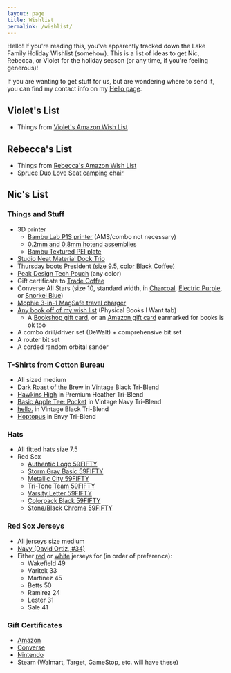 ```yaml
---
layout: page
title: Wishlist
permalink: /wishlist/
---
```


Hello! If you're reading this, you've apparently tracked down the Lake Family Holiday Wishlist (somehow). This is a list of ideas to get Nic, Rebecca, or Violet for the holiday season (or any time, if you're feeling generous)!

If you are wanting to get stuff for us, but are wondering where to send it, you can find my contact info on my [Hello page](https://niclake.me/hello/).

## Violet's List

- Things from [Violet's Amazon Wish List](https://www.amazon.com/hz/wishlist/ls/2J1F8GO0YW309/ref=nav_wishlist_lists_2)

## Rebecca's List

- Things from [Rebecca's Amazon Wish List](https://www.amazon.com/hz/wishlist/ls/1KI7GH0R68MTX?ref_=wl_share)
- [Spruce Duo Love Seat camping chair](https://www.backcountry.com/stoic-spruce-duo-love-seat)

## Nic's List

### Things and Stuff

- 3D printer
  - [Bambu Lab P1S printer](https://us.store.bambulab.com/products/p1s?variant=41516337070216) (AMS/combo not necessary)
  - [0.2mm and 0.8mm hotend assemblies](https://us.store.bambulab.com/products/complete-hotend-assembly-p1p)
  - [Bambu Textured PEI plate](https://us.store.bambulab.com/products/bambu-textured-pei-plate)
- [Studio Neat Material Dock Trio](https://www.studioneat.com/products/materialdock)
- [Thursday boots President (size 9.5, color Black Coffee)](https://thursdayboots.com/products/mens-president-lace-up-boot-black-coffee?variant=39293246079066)
- [Peak Design Tech Pouch](https://www.peakdesign.com/products/tech-pouch/) (any color)
- Gift certificate to [Trade Coffee](https://www.drinktrade.com/gift-subscription/p/1858)
- Converse All Stars (size 10, standard width, in [Charcoal](https://www.converse.com/shop/p/chuck-taylor-all-star-classic-unisex-low-top-shoe/M9696MP.html?pid=M9696MP&dwvar_M9696MP_color=charcoal&dwvar_M9696MP_width=standard&styleNo=1J794&pdp=true&cgid=mens-classic-chuck-shoes&vgid=M9166), [Electric Purple](https://www.converse.com/shop/p/chuck-taylor-all-star-classic-unisex-low-top-shoe/M9696MP.html?pid=M9696MP&dwvar_M9696MP_color=electric%20purple&dwvar_M9696MP_width=standard&styleNo=137837F&pdp=true&cgid=mens-classic-chuck-shoes&vgid=M9166), or [Snorkel Blue](https://www.converse.com/shop/p/chuck-taylor-all-star-unisex-low-top-shoe/135514F_100.html?pid=M9696MP&dwvar_M9696MP_size=100&dwvar_M9696MP_color=snorkel%20blue&dwvar_M9696MP_width=standard&styleNo=135514F&pdp=true&cgid=mens-classic-chuck-shoes&buyrec=false))
- [Mophie 3-in-1 MagSafe travel charger](https://www.zagg.com/en_us/3-in-1-travel-charger-magsafe-apple)
- [Any book off of my wish list](https://docs.google.com/spreadsheets/d/1-1PcHF6xzFKTaTvxnfjm6bVgo4pd5yIr3nbxsbckoFo/edit#gid=37847728) (Physical Books I Want tab)
  - A [Bookshop gift card](https://bookshop.org/gift_cards), or an [Amazon gift card](https://www.amazon.com/gift-cards/b?ie=UTF8&node=2238192011) earmarked for books is ok too
- A combo drill/driver set (DeWalt) + comprehensive bit set
- A router bit set
- A corded random orbital sander

### T-Shirts from Cotton Bureau

- All sized medium
- [Dark Roast of the Brew](https://cottonbureau.com/p/7956KM/shirt/dark-roast-of-the-brew#/14999374/tee-men-standard-tee-vintage-black-tri-blend-m) in Vintage Black Tri-Blend
- [Hawkins High](https://cottonbureau.com/products/hawkins-high#/1856676/tee-men-standard-tee-premium-heather-tri-blend-s) in Premium Heather Tri-Blend
- [Basic Apple Tee: Pocket](https://cottonbureau.com/products/basic-apple-tee-pocket#/8520701/tee-men-standard-tee-vintage-navy-tri-blend-s) in Vintage Navy Tri-Blend
- [hello.](https://cottonbureau.com/products/hello-14#/13684735/tee-men-standard-tee-vintage-black-tri-blend-s) in Vintage Black Tri-Blend
- [Hoptopus](https://cottonbureau.com/products/hoptopus#/9969833/tee-men-standard-tee-envy-tri-blend-s) in Envy Tri-Blend

### Hats

- All fitted hats size 7.5
- Red Sox
  - [Authentic Logo 59FIFTY](https://www.neweracap.com/products/boston-red-sox-authentic-collection-59fifty-fitted-1?variant=42671107703011)
  - [Storm Gray Basic 59FIFTY](https://www.neweracap.com/products/boston-red-sox-storm-gray-basic-59fifty-fitted?_pos=24&_fid=a61af9fbe&_ss=c&variant=42646045229283)
  - [Metallic City 59FIFTY](https://www.neweracap.com/products/boston-red-sox-metallic-city-59fifty-fitted?_pos=31&_fid=f337f046c&_ss=c)
  - [Tri-Tone Team 59FIFTY](https://www.neweracap.com/products/boston-red-sox-tri-tone-team-59fifty-fitted?variant=43600710369507)
  - [Varsity Letter 59FIFTY](https://www.neweracap.com/products/boston-red-sox-varsity-letter-59fifty-fitted?variant=43600721314019)
  - [Colorpack Black 59FIFTY](https://www.neweracap.com/products/boston-red-sox-colorpack-black-59fifty-fitted?variant=43209683894499)
  - [Stone/Black Chrome 59FIFTY](https://www.mlbshop.com/boston-red-sox/mens-boston-red-sox-new-era-stone/black-chrome-59fifty-fitted-hat/t-25995253+p-918899551214490+z-9-725604408?_ref=p-DLP:m-GRID:i-r3c0:po-9&sku=200027457)
  
<!-- - Celtics -->
  <!-- - [2TONE 59FIFTY](https://www.neweracap.com/products/boston-celtics-2tone-59fifty-fitted?variant=42645831778531) -->
  <!-- - [Team Color Black 59FIFTY](https://www.neweracap.com/products/boston-celtics-team-color-black-59fifty-fitted?variant=42671043313891) -->
  <!-- - [Stone Pack 59FIFTY](https://www.neweracap.com/products/boston-celtics-stone-pack-59fifty-fitted?variant=43209671606499) -->

### Red Sox Jerseys

- All jerseys size medium
- [Navy (David Ortiz, #34)](https://www.mlbshop.com/boston-red-sox/mens-boston-red-sox-david-ortiz-nike-navy-alternate-replica-player-jersey/t-25333097+p-0464684556805+z-9-2288905099?_ref=p-DLP:m-GRID:i-r4c0:po-12)
- Either [red](https://www.mlbshop.com/boston-red-sox/mens-boston-red-sox-nike-red-alternate-replica-custom-jersey/t-36556353+p-4742455661610+z-9-1683049964) or [white](https://www.mlbshop.com/boston-red-sox/mens-boston-red-sox-nike-white-home-replica-custom-jersey/t-25229620+p-1431453427610+z-9-1370853318?_ref=p-SFLP:m-GRID:i-r0c1:po-1) jerseys for (in order of preference):
  - Wakefield 49
  - Varitek 33
  - Martinez 45
  - Betts 50
  - Ramirez 24
  - Lester 31
  - Sale 41

<!-- ### Cookbooks (physical, hardcover pref.)

- [The Food Lab](https://amzn.to/3dU1aJ4)
- [Salt, Fat, Acid, Heat](https://amzn.to/3e8wuUF)
- [The Flavor Bible](https://amzn.to/3oqcUYq)
- [Cook This Book](https://amzn.to/31JqVH1)
- [World of Warcraft: The Official Cookbook](https://amzn.to/3WIrmg4)
- [The Elder Scrolls: The Official Cookbook](https://amzn.to/43BeJWl)
- [Tartine Bread](https://amzn.to/3MFaLFr)
- [The Joy of Cooking](https://amzn.to/3jv9Syo)
- [Just a French Guy Cooking](https://amzn.to/34MpSqv)
- [Momofuku](https://amzn.to/2FpGaNy)
- [Jet Tila - 101 Asian Dishes You Need to Cook Before You Die](https://amzn.to/36Vx85Z)
- [On Food & Cooking](https://amzn.to/2FYXclT)
- [Vegetable Simple](https://amzn.to/34rm1QD)
- [In Bibi's Kitchen](https://amzn.to/3iN0DcD) -->

### Gift Certificates

- [Amazon](https://www.amazon.com/gift-cards/b?ie=UTF8&node=2238192011)
- [Converse](https://www.converse.com/c/gift-cards)
- [Nintendo](https://www.nintendo.com/giftcards)
- Steam (Walmart, Target, GameStop, etc. will have these)
